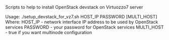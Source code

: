 Scripts to help to install OpenStack devstack on Virtuozzo7 server

Usage:
     ./setup_devstack_for_vz7.sh HOST_IP PASSWORD [MULTI_HOST]
Where:
     HOST_IP - network interface IP address to be used by OpenStack services
     PASSWORD - your password for OpenStack services
     MULTI_HOST - true if you want multinode configuration

